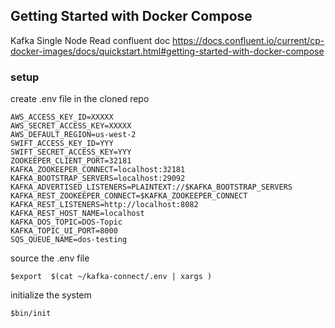 
## Getting Started with Docker Compose

Kafka Single Node
Read confluent doc  https://docs.confluent.io/current/cp-docker-images/docs/quickstart.html#getting-started-with-docker-compose

### setup
  create .env file in the cloned repo
  ```
  AWS_ACCESS_KEY_ID=XXXXX
  AWS_SECRET_ACCESS_KEY=XXXXX
  AWS_DEFAULT_REGION=us-west-2
  SWIFT_ACCESS_KEY_ID=YYY
  SWIFT_SECRET_ACCESS_KEY=YYY
  ZOOKEEPER_CLIENT_PORT=32181
  KAFKA_ZOOKEEPER_CONNECT=localhost:32181
  KAFKA_BOOTSTRAP_SERVERS=localhost:29092
  KAFKA_ADVERTISED_LISTENERS=PLAINTEXT://$KAFKA_BOOTSTRAP_SERVERS
  KAFKA_REST_ZOOKEEPER_CONNECT=$KAFKA_ZOOKEEPER_CONNECT
  KAFKA_REST_LISTENERS=http://localhost:8082
  KAFKA_REST_HOST_NAME=localhost
  KAFKA_DOS_TOPIC=DOS-Topic
  KAFKA_TOPIC_UI_PORT=8000
  SQS_QUEUE_NAME=dos-testing  
  ```

  source the .env file
  ```
  $export  $(cat ~/kafka-connect/.env | xargs )
  ```

  initialize the system
  ```
  $bin/init
  ```
